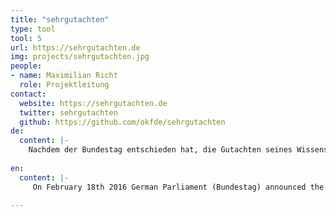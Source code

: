 ```yaml
---
title: "sehrgutachten"
type: tool
tool: 5
url: https://sehrgutachten.de
img: projects/sehrgutachten.jpg
people:
- name: Maximilian Richt
  role: Projektleitung
contact:
  website: https://sehrgutachten.de
  twitter: sehrgutachten
  github: https://github.com/okfde/sehrgutachten
de:
  content: |-
    Nachdem der Bundestag entschieden hat, die Gutachten seines Wissenschaftlichen Dienstes online zu veröffentlichen (<a href="http://blog.fragdenstaat.de/2016/fragdenbundestags-erfolg/">mehr dazu hier</a>), hat er Ende Februar 2016 erste Arbeiten auf seine Webseite gestellt. Die Dokumente sind allerdings nicht aufbereitet - die Aufstellung ist unübersichtlich und nicht durchsuchbar. Deswegen gibt es <em>sehrgutachten</em>: Auf dieser Seite stellen wir die Gutachten strukturiert dar und machen sie auch im Volltext durchsuchbar. Damit ergeben sich verschiedene Möglichkeiten: Die Gutachten stehen für wissenschaftliche Analyse bereit, NutzerInnen können sich per Feed über hochgeladene Gutachten informieren und für EntwicklerInnen gibt es Daten über die Gutachten im JSON-Format.   
     
en:
  content: |-
     On February 18th 2016 German Parliament (Bundestag) announced the release of thousands of previously non-public reports conducted by the Research Section of Parliament in reaction to our campaign FragDenBundestag! (<a href="http://blog.fragdenstaat.de/2016/askparliament/">More here</a>). To make all of the released reports available in different machine-readable formats and categories that are fully searchable, we launched the database sehrgutachten.de. 
     
---
```



